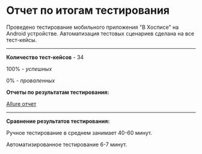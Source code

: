 # Отчет по итогам тестирования

Проведено тестирование мобильного приложения "В Хосписе" на Android устройстве. Автоматизация тестовых сценариев сделана на все тест-кейсы.

---

**Количество тест-кейсов** - 34

100% - _успешных_

0% - _проваленных_

**Отчеты по результатам тестирования:**

[Allure отчет](https://github.com/MironovED/diploma_QA/blob/master/docs/allure-results.zip)

---

**Сравнение результатов тестирования:**

Ручное тестирование в среднем занимает 40-60 минут.

Автоматизированное тестирование 6-7 минут.
